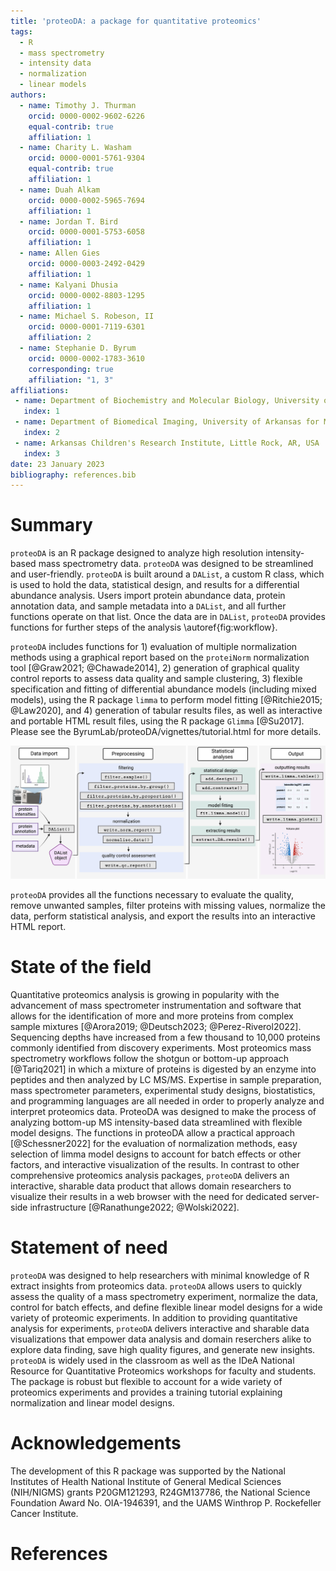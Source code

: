 ```yaml
---
title: 'proteoDA: a package for quantitative proteomics'
tags:
  - R
  - mass spectrometry
  - intensity data
  - normalization
  - linear models
authors:
  - name: Timothy J. Thurman
    orcid: 0000-0002-9602-6226
    equal-contrib: true 
    affiliation: 1
  - name: Charity L. Washam
    orcid: 0000-0001-5761-9304
    equal-contrib: true
    affiliation: 1 
  - name: Duah Alkam
    orcid: 0000-0002-5965-7694
    affiliation: 1
  - name: Jordan T. Bird
    orcid: 0000-0001-5753-6058
    affiliation: 1
  - name: Allen Gies
    orcid: 0000-0003-2492-0429
    affiliation: 1
  - name: Kalyani Dhusia
    orcid: 0000-0002-8803-1295
    affiliation: 1
  - name: Michael S. Robeson, II
    orcid: 0000-0001-7119-6301
    affiliation: 2
  - name: Stephanie D. Byrum
    orcid: 0000-0002-1783-3610
    corresponding: true 
    affiliation: "1, 3"
affiliations:
 - name: Department of Biochemistry and Molecular Biology, University of Arkansas for Medical Sciences, Little Rock, AR, USA
   index: 1
 - name: Department of Biomedical Imaging, University of Arkansas for Medical Sciences, Little Rock, AR, USA
   index: 2
 - name: Arkansas Children's Research Institute, Little Rock, AR, USA
   index: 3
date: 23 January 2023
bibliography: references.bib
---
```


# Summary
`proteoDA` is an R package designed to analyze high resolution intensity-based mass spectrometry data. `proteoDA` was designed to be streamlined and user-friendly. `proteoDA` is built around a `DAList`, a custom R class, which is used to hold the data, statistical design, and results for a differential abundance analysis. Users import protein abundance data, protein annotation data, and sample metadata into a `DAList`, and all further functions operate on that list. Once the data are in `DAList`, `proteoDA` provides functions for further steps of the analysis \autoref{fig:workflow}. 

`proteoDA` includes functions for 1) evaluation of multiple normalization methods using a graphical report based on the `proteiNorm` normalization tool [@Graw2021; @Chawade2014], 2) generation of graphical quality control reports to assess data quality and sample clustering, 3) flexible specification and fitting of differential abundance models (including mixed models), using the R package `limma` to perform model fitting [@Ritchie2015; @Law2020], and 4) generation of tabular results files, as well as interactive and portable HTML result files, using the R package `Glimma` [@Su2017]. Please see the ByrumLab/proteoDA/vignettes/tutorial.html for more details. 

![A flowchart of the proteoDA workflow.\label{fig:workflow}](proteoDA_flowchart.png) 


`proteoDA` provides all the functions necessary to evaluate the quality, remove unwanted samples, filter proteins with missing values, normalize the data, perform statistical analysis, and export the results into an interactive HTML report. 

# State of the field

Quantitative proteomics analysis is growing in popularity with the advancement of mass spectrometer instrumentation and software that allows for the identification of more and more proteins from complex sample mixtures [@Arora2019; @Deutsch2023; @Perez-Riverol2022]. Sequencing depths have increased from a few thousand to 10,000 proteins commonly identified from discovery experiments. Most proteomics mass spectrometry workflows follow the shotgun or bottom-up approach [@Tariq2021] in which a mixture of proteins is digested by an enzyme into peptides and then analyzed by LC MS/MS. Expertise in sample preparation, mass spectrometer parameters, experimental study designs, biostatistics, and programming languages are all needed in order to properly analyze and interpret proteomics data. ProteoDA was designed to make the process of analyzing bottom-up MS intensity-based data streamlined with flexible model designs. The functions in proteoDA allow a practical approach [@Schessner2022] for the evaluation of normalization methods, easy selection of limma model designs to account for batch effects or other factors, and interactive visualization of the results. In contrast to other comprehensive proteomics analysis packages, `proteoDA` delivers an interactive, sharable data product that allows domain researchers to visualize their results in a web browser with the need for dedicated server-side infrastructure [@Ranathunge2022; @Wolski2022].

# Statement of need

`proteoDA` was designed to help researchers with minimal knowledge of R extract insights from proteomics data. `proteoDA` allows users to quickly assess the quality of a mass spectrometry experiment, normalize the data, control for batch effects, and define flexible linear model designs for a wide variety of proteomic experiments. In addition to providing quantitative analysis for experiments, `proteoDA` delivers interactive and sharable data visualizations that empower data analysis and domain reserchers alike to explore data finding, save high quality figures, and generate new insights. `proteoDA` is widely used in the classroom as well as the IDeA National Resource for Quantitative Proteomics workshops for faculty and students. The package is robust but flexible to account for a wide variety of proteomics experiments and provides a training tutorial explaining normalization and linear model designs.

# Acknowledgements

The development of this R package was supported by the National Institutes of Health National Institute of General Medical Sciences (NIH/NIGMS) grants P20GM121293, R24GM137786, the National Science Foundation Award No. OIA-1946391, and the UAMS Winthrop P. Rockefeller Cancer Institute. 

# References
